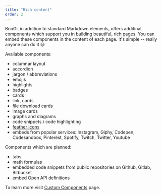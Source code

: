 ```yaml
---
title: "Rich content"
order: 2
---
```


BooGi, in addition to standard Markdown elements, offers additinal components
which support you in building beautiful, rich pages. You can embed these
components in the content of each page. It's simple -- really anyone can do it :smiley:

Available components:
- columnar layout
- accordion
- jargon / abbreviations
- emojis
- highlights
- badges
- cards
- link, cards
- file download cards
- image cards
- graphs and diagrams
- code snippets / code highlighting
- [feather icons](https://feathericons.com/)
- embeds from popular services: Instagram, Giphy, Codepen,
  Codesandbox, Pinterest, Spotify, Twitch, Twitter, Youtube

Components which are planned:
- tabs
- math formulas
- embedded code snippets from public repositories on Github, Gitlab, Bitbucket
- embed Open API definitions

To learn more visit [Custom Components](/rich_content/custom_components) page.